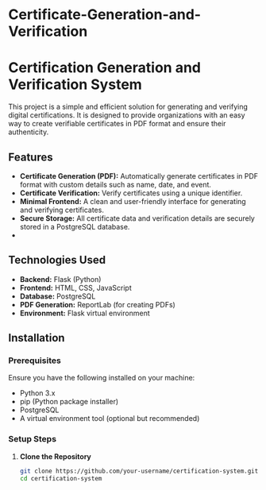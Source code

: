 ﻿# Certificate-Generation-and-Verification

# Certification Generation and Verification System

This project is a simple and efficient solution for generating and verifying digital certifications. It is designed to provide organizations with an easy way to create verifiable certificates in PDF format and ensure their authenticity.

## Features

- **Certificate Generation (PDF):** Automatically generate certificates in PDF format with custom details such as name, date, and event.
- **Certificate Verification:** Verify certificates using a unique identifier.
- **Minimal Frontend:** A clean and user-friendly interface for generating and verifying certificates.
- **Secure Storage:** All certificate data and verification details are securely stored in a PostgreSQL database.
- 
## Technologies Used

- **Backend:** Flask (Python)
- **Frontend:** HTML, CSS, JavaScript
- **Database:** PostgreSQL
- **PDF Generation:** ReportLab (for creating PDFs)
- **Environment:** Flask virtual environment

## Installation

### Prerequisites

Ensure you have the following installed on your machine:

- Python 3.x
- pip (Python package installer)
- PostgreSQL
- A virtual environment tool (optional but recommended)

### Setup Steps

1. **Clone the Repository**
   ```bash
   git clone https://github.com/your-username/certification-system.git
   cd certification-system

